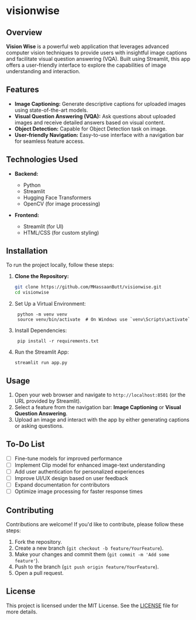 # visionwise

## Overview
**Vision Wise** is a powerful web application that leverages advanced computer vision techniques to provide users with insightful image captions and facilitate visual question answering (VQA). Built using Streamlit, this app offers a user-friendly interface to explore the capabilities of image understanding and interaction.

## Features
- **Image Captioning:** Generate descriptive captions for uploaded images using state-of-the-art models.
- **Visual Question Answering (VQA):** Ask questions about uploaded images and receive detailed answers based on visual content.
- **Object Detection:** Capable for Object Detection task on image.
- **User-friendly Navigation:** Easy-to-use interface with a navigation bar for seamless feature access.

## Technologies Used
- **Backend:**
  - Python
  - Streamlit
  - Hugging Face Transformers
  - OpenCV (for image processing)
  
- **Frontend:**
  - Streamlit (for UI)
  - HTML/CSS (for custom styling)

## Installation

To run the project locally, follow these steps:

1. **Clone the Repository:**
   ```bash
   git clone https://github.com/MHassaanButt/visionwise.git
   cd visionwise
   ```

2. Set Up a Virtual Environment:
   ```
    python -m venv venv
    source venv/bin/activate  # On Windows use `venv\Scripts\activate`
   ```

3. Install Dependencies:
   ```
    pip install -r requirements.txt
   ```
   
4. Run the Streamlit App:
   ```
   streamlit run app.py
   ```

## Usage
1. Open your web browser and navigate to `http://localhost:8501` (or the URL provided by Streamlit).
2. Select a feature from the navigation bar: **Image Captioning** or **Visual Question Answering**.
3. Upload an image and interact with the app by either generating captions or asking questions.

## To-Do List
- [ ] Fine-tune models for improved performance
- [ ] Implement Clip model for enhanced image-text understanding
- [ ] Add user authentication for personalized experiences
- [ ] Improve UI/UX design based on user feedback
- [ ] Expand documentation for contributors
- [ ] Optimize image processing for faster response times

## Contributing
Contributions are welcome! If you'd like to contribute, please follow these steps:
1. Fork the repository.
2. Create a new branch (`git checkout -b feature/YourFeature`).
3. Make your changes and commit them (`git commit -m 'Add some feature'`).
4. Push to the branch (`git push origin feature/YourFeature`).
5. Open a pull request.

## License
This project is licensed under the MIT License. See the [LICENSE](LICENSE) file for more details.

<!-- ## Contact
For any inquiries or suggestions, feel free to reach out:
- **GitHub:** [your_github_username](https://github.com/your_github_username)
- **LinkedIn:** [your_linkedin_username](https://linkedin.com/in/your_linkedin_username)
- **ResearchGate:** [your_researchgate_username](https://www.researchgate.net/profile/your_researchgate_username) -->
